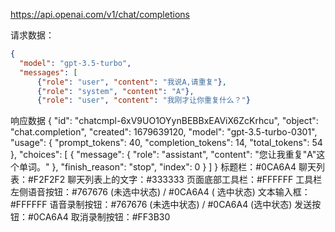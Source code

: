 
https://api.openai.com/v1/chat/completions

请求数据：
```json
{
  "model": "gpt-3.5-turbo",
  "messages": [
      {"role": "user", "content": "我说A,请重复"},
      {"role": "system", "content": "A"},
      {"role": "user", "content": "我刚才让你重复什么？"}

```
响应数据
{
"id": "chatcmpl-6xV9UO1OYynBEBBxEAViX6ZcKrhcu",
"object": "chat.completion",
"created": 1679639120,
"model": "gpt-3.5-turbo-0301",
"usage": {
"prompt_tokens": 40,
"completion_tokens": 14,
"total_tokens": 54
},
"choices": [
{
"message": {
"role": "assistant",
"content": "您让我重复\"A\"这个单词。"
},
"finish_reason": "stop",
"index": 0 }
]
} 标题栏：#0CA6A4 聊天列表：#F2F2F2 聊天列表上的文字：#333333 页面底部工具栏：#FFFFFF 工具栏左侧语音按钮：#767676 (未选中状态) / #0CA6A4 (
选中状态)
文本输入框：#FFFFFF 语音录制按钮：#767676 (未选中状态) / #0CA6A4 (选中状态)
发送按钮：#0CA6A4 取消录制按钮：#FF3B30